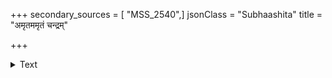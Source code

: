 +++
secondary_sources = [ "MSS_2540",]
jsonClass = "Subhaashita"
title = "अमृतममृतं चन्द्रम्"

+++

<details><summary>Text</summary>

अमृतममृतं चन्द्रं चन्द्रं रतिं च रतिं तथा प्रथितमतयः कामं ब्रूयुर्मधूनि मधून्यपि।  
यदि न सुभगास्पर्शामोदं विना प्रमुदे ततः सकलमकलं तेषां व्यूहं ब्रवीमि पुनः प्रिये॥
</details>
